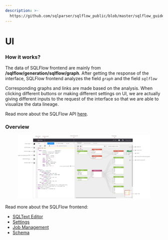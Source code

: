 ```yaml
---
description: >-
  https://github.com/sqlparser/sqlflow_public/blob/master/sqlflow_guide_cn.md；https://www.sqlflow.cn/gudu-sqlflow-introduction
---
```


# UI

### How it works?

The data of SQLFlow frontend are mainly from **/sqlflow/generation/sqlflow/graph**. After getting the response of the interface, SQLFlow frontend analyzes the field _`graph`_ and the field _`sqlflow`_

Corresponding graphs and links are made based on the analysis. When clicking different buttons or making different settings on UI, we are actually giving different inputs to the request of the interface so that we are able to visualize the data lineage.

Read more about the SQLFlow API [here](https://github.com/sqlparser/sqlflowbook/blob/main/introduction/ui/broken-reference/README.md).

### Overview

<figure><img src="../../.gitbook/assets/185734076-58a7b974-7c5e-41ae-86ee-7bf67eb21c35.png" alt=""><figcaption></figcaption></figure>

Read more about the SQLFlow frontend:

* [SQLText Editor](sqltext-editor.md)
* [Settings](settings.md)
* [Job Management](job-management.md)
* [Schema](schema.md)
